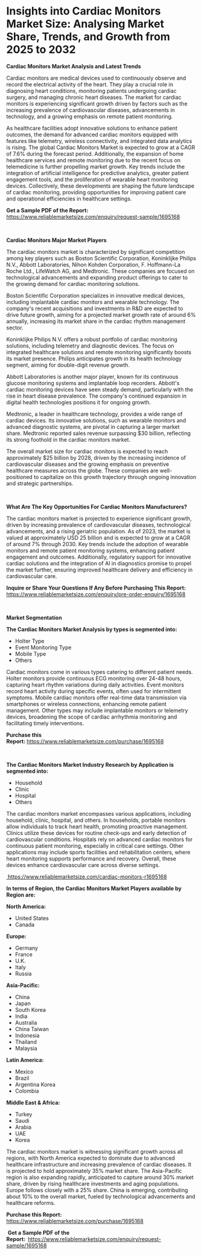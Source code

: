 <p><h1>Insights into Cardiac Monitors Market Size: Analysing Market Share, Trends, and Growth from 2025 to 2032</h1></p><p><strong>Cardiac Monitors Market Analysis and Latest Trends</strong></p>
<p><p>Cardiac monitors are medical devices used to continuously observe and record the electrical activity of the heart. They play a crucial role in diagnosing heart conditions, monitoring patients undergoing cardiac surgery, and managing chronic heart diseases. The market for cardiac monitors is experiencing significant growth driven by factors such as the increasing prevalence of cardiovascular diseases, advancements in technology, and a growing emphasis on remote patient monitoring.</p><p>As healthcare facilities adopt innovative solutions to enhance patient outcomes, the demand for advanced cardiac monitors equipped with features like telemetry, wireless connectivity, and integrated data analytics is rising. The global Cardiac Monitors Market is expected to grow at a CAGR of 7.6% during the forecast period. Additionally, the expansion of home healthcare services and remote monitoring due to the recent focus on telemedicine is further propelling market growth. Key trends include the integration of artificial intelligence for predictive analytics, greater patient engagement tools, and the proliferation of wearable heart monitoring devices. Collectively, these developments are shaping the future landscape of cardiac monitoring, providing opportunities for improving patient care and operational efficiencies in healthcare settings.</p></p>
<p><strong>Get a Sample PDF of the Report:&nbsp;</strong> <a href="https://www.reliablemarketsize.com/enquiry/request-sample/1695168?utm_campaign=3448&utm_medium=2&utm_source=Github&utm_content=ia&utm_term=13042025&utm_id=cardiac-monitors">https://www.reliablemarketsize.com/enquiry/request-sample/1695168</a></p>
<p>&nbsp;</p>
<p><strong>Cardiac Monitors Major Market Players</strong></p>
<p><p>The cardiac monitors market is characterized by significant competition among key players such as Boston Scientific Corporation, Koninklijke Philips N.V., Abbott Laboratories, Nihon Kohden Corporation, F. Hoffmann-La Roche Ltd., LifeWatch AG, and Medtronic. These companies are focused on technological advancements and expanding product offerings to cater to the growing demand for cardiac monitoring solutions.</p><p>Boston Scientific Corporation specializes in innovative medical devices, including implantable cardiac monitors and wearable technology. The company's recent acquisitions and investments in R&D are expected to drive future growth, aiming for a projected market growth rate of around 6% annually, increasing its market share in the cardiac rhythm management sector.</p><p>Koninklijke Philips N.V. offers a robust portfolio of cardiac monitoring solutions, including telemetry and diagnostic devices. The focus on integrated healthcare solutions and remote monitoring significantly boosts its market presence. Philips anticipates growth in its health technology segment, aiming for double-digit revenue growth.</p><p>Abbott Laboratories is another major player, known for its continuous glucose monitoring systems and implantable loop recorders. Abbott's cardiac monitoring devices have seen steady demand, particularly with the rise in heart disease prevalence. The company's continued expansion in digital health technologies positions it for ongoing growth.</p><p>Medtronic, a leader in healthcare technology, provides a wide range of cardiac devices. Its innovative solutions, such as wearable monitors and advanced diagnostic systems, are pivotal in capturing a larger market share. Medtronic reported sales revenue surpassing $30 billion, reflecting its strong foothold in the cardiac monitors market.</p><p>The overall market size for cardiac monitors is expected to reach approximately $25 billion by 2028, driven by the increasing incidence of cardiovascular diseases and the growing emphasis on preventive healthcare measures across the globe. These companies are well-positioned to capitalize on this growth trajectory through ongoing innovation and strategic partnerships.</p></p>
<p>&nbsp;</p>
<p><strong>What Are The Key Opportunities For Cardiac Monitors Manufacturers?</strong></p>
<p><p>The cardiac monitors market is projected to experience significant growth, driven by increasing prevalence of cardiovascular diseases, technological advancements, and a rising geriatric population. As of 2023, the market is valued at approximately USD 25 billion and is expected to grow at a CAGR of around 7% through 2030. Key trends include the adoption of wearable monitors and remote patient monitoring systems, enhancing patient engagement and outcomes. Additionally, regulatory support for innovative cardiac solutions and the integration of AI in diagnostics promise to propel the market further, ensuring improved healthcare delivery and efficiency in cardiovascular care.</p></p>
<p><strong>Inquire or Share Your Questions If Any Before Purchasing This Report:</strong> <a href="https://www.reliablemarketsize.com/enquiry/pre-order-enquiry/1695168?utm_campaign=3448&utm_medium=2&utm_source=Github&utm_content=ia&utm_term=13042025&utm_id=cardiac-monitors">https://www.reliablemarketsize.com/enquiry/pre-order-enquiry/1695168</a></p>
<p>&nbsp;</p>
<p><strong>Market Segmentation</strong></p>
<p><strong>The Cardiac Monitors Market Analysis by types is segmented into:</strong></p>
<p><ul><li>Holter Type</li><li>Event Monitoring Type</li><li>Mobile Type</li><li>Others</li></ul></p>
<p><p>Cardiac monitors come in various types catering to different patient needs. Holter monitors provide continuous ECG monitoring over 24-48 hours, capturing heart rhythm variations during daily activities. Event monitors record heart activity during specific events, often used for intermittent symptoms. Mobile cardiac monitors offer real-time data transmission via smartphones or wireless connections, enhancing remote patient management. Other types may include implantable monitors or telemetry devices, broadening the scope of cardiac arrhythmia monitoring and facilitating timely interventions.</p></p>
<p><strong>Purchase this Report:&nbsp;</strong><a href="https://www.reliablemarketsize.com/purchase/1695168?utm_campaign=3448&utm_medium=2&utm_source=Github&utm_content=ia&utm_term=13042025&utm_id=cardiac-monitors">https://www.reliablemarketsize.com/purchase/1695168</a></p>
<p>&nbsp;</p>
<p><strong>The Cardiac Monitors Market Industry Research by Application is segmented into:</strong></p>
<p><ul><li>Household</li><li>Clinic</li><li>Hospital</li><li>Others</li></ul></p>
<p><p>The cardiac monitors market encompasses various applications, including household, clinic, hospital, and others. In households, portable monitors allow individuals to track heart health, promoting proactive management. Clinics utilize these devices for routine check-ups and early detection of cardiovascular conditions. Hospitals rely on advanced cardiac monitors for continuous patient monitoring, especially in critical care settings. Other applications may include sports facilities and rehabilitation centers, where heart monitoring supports performance and recovery. Overall, these devices enhance cardiovascular care across diverse settings.</p></p>
<p><a href="https://www.reliablemarketsize.com/cardiac-monitors-r1695168?utm_campaign=3448&utm_medium=2&utm_source=Github&utm_content=ia&utm_term=13042025&utm_id=cardiac-monitors">&nbsp;https://www.reliablemarketsize.com/cardiac-monitors-r1695168</a></p>
<p><strong>In terms of Region, the Cardiac Monitors Market Players available by Region are:</strong></p>
<p>
    <p> <strong> North America: </strong>
        <ul>
            <li>United States</li>
            <li>Canada</li>
        </ul>
        </p> 
    <p> <strong> Europe: </strong>
        <ul>
            <li>Germany</li>
            <li>France</li>
            <li>U.K.</li>
            <li>Italy</li>
            <li>Russia</li>
        </ul>
        </p> 
    <p> <strong> Asia-Pacific: </strong>
        <ul>
            <li>China</li>
            <li>Japan</li>
            <li>South Korea</li>
            <li>India</li>
            <li>Australia</li>
            <li>China Taiwan</li>
            <li>Indonesia</li>
            <li>Thailand</li>
            <li>Malaysia</li>
        </ul>
        </p> 
    <p> <strong> Latin America: </strong>
        <ul>
            <li>Mexico</li>
            <li>Brazil</li>
            <li>Argentina Korea</li>
            <li>Colombia</li>
        </ul>
        </p> 
    <p> <strong> Middle East & Africa: </strong>
        <ul>
            <li>Turkey</li>
            <li>Saudi</li>
            <li>Arabia</li>
            <li>UAE</li>
            <li>Korea</li>
        </ul>
    </p>
    </p>
<p><p>The cardiac monitors market is witnessing significant growth across all regions, with North America expected to dominate due to advanced healthcare infrastructure and increasing prevalence of cardiac diseases. It is projected to hold approximately 35% market share. The Asia-Pacific region is also expanding rapidly, anticipated to capture around 30% market share, driven by rising healthcare investments and aging populations. Europe follows closely with a 25% share. China is emerging, contributing about 10% to the overall market, fueled by technological advancements and healthcare reforms.</p></p>
<p><strong>Purchase this Report: </strong><a href="https://www.reliablemarketsize.com/purchase/1695168?utm_campaign=3448&utm_medium=2&utm_source=Github&utm_content=ia&utm_term=13042025&utm_id=cardiac-monitors">https://www.reliablemarketsize.com/purchase/1695168</a></p>
<p>&nbsp;<strong>Get a Sample PDF of the Report:&nbsp;&nbsp;</strong><a href="https://www.reliablemarketsize.com/enquiry/request-sample/1695168?utm_campaign=3448&utm_medium=2&utm_source=Github&utm_content=ia&utm_term=13042025&utm_id=cardiac-monitors">https://www.reliablemarketsize.com/enquiry/request-sample/1695168</a></p>
<p><strong></strong></p>
<p><p></p><p></p><p></p></p>